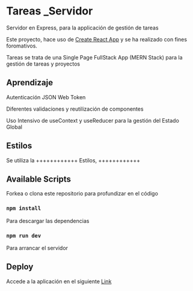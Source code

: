 # Tareas _Servidor


Servidor en Express, para la applicación de gestión de tareas


Este proyecto, hace uso de [Create React App](https://github.com/facebook/create-react-app) y se ha realizado con fines foromativos.  

Tareas se trata de una Single Page FullStack App (MERN Stack) para la gestión de tareas y proyectos

## Aprendizaje

Autenticación JSON Web Token

Diferentes validaciones y reutilización de componentes

Uso Intensivo de useContext y useReducer para la gestión del Estado Global


## Estilos

Se utiliza la ++++++++++++ Estilos, ++++++++++++

## Available Scripts

Forkea o clona este repositorio para profundizar en el código



### `npm install`
Para descargar las dependencias

### `npm run dev`

Para arrancar el servidor



## Deploy

Accede a la aplicación en el siguiente [Link](https://tareasyproyectosmern.netlify.app)
